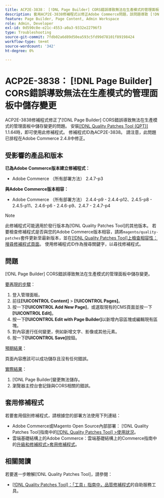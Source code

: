 ```yaml
---
title: ACP2E-3838： [!DNL Page Builder] CORS錯誤導致無法在生產模式的管理面板中儲存變更
description: 套用ACP2E-3838修補程式以修正Adobe Commerce問題，該問題導致 [!DNL Page Builder] CORS錯誤無法在生產模式中將變更儲存在管理面板中。
feature: Page Builder, Page Content, Admin Workspace
role: Admin, Developer
exl-id: 0d590c0e-e21c-4553-a0a3-9332e22796f3
type: Troubleshooting
source-git-commit: 7fdb02a6d89d50ea593c5fd99d78101f89198424
workflow-type: tm+mt
source-wordcount: '342'
ht-degree: 0%

---
```


# ACP2E-3838： [!DNL Page Builder] CORS錯誤導致無法在生產模式的管理面板中儲存變更

ACP2E-3838修補程式修正了[!DNL Page Builder] CORS錯誤導致無法在生產模式的管理面板中儲存變更的問題。 安裝[[!DNL Quality Patches Tool (QPT)]](/help/tools/quality-patches-tool/quality-patches-tool-to-self-serve-quality-patches.md) 1.1.64時，即可使用此修補程式。 修補程式ID為ACP2E-3838。 請注意，此問題已排程在Adobe Commerce 2.4.8中修正。

## 受影響的產品和版本

**已為Adobe Commerce版本建立修補程式：**

* Adobe Commerce （所有部署方法） 2.4.7-p3

**與Adobe Commerce版本相容：**

* Adobe Commerce （所有部署方法） 2.4.4-p9 - 2.4.4-p12、2.4.5-p8 - 2.4.5-p11、2.4.6-p6 - 2.4.6-p9、2.4.7 - 2.4.7-p4

>[!NOTE]
>
>此修補程式可能適用於發行版本為[!DNL Quality Patches Tool]的其他版本。 若要檢查修補程式是否與您的Adobe Commerce版本相容，請將`magento/quality-patches`套件更新至最新版本，並在[[!DNL Quality Patches Tool]上檢查相容性：搜尋修補程式頁面](https://experienceleague.adobe.com/tools/commerce-quality-patches/index.html)。 使用修補程式ID作為搜尋關鍵字，以尋找修補程式。

## 問題

[!DNL Page Builder] CORS錯誤導致無法在生產模式的管理面板中儲存變更。

<u>要再現的步驟</u>：

1. 登入管理面板。
1. 前往&#x200B;**[!UICONTROL Content]** > **[!UICONTROL Pages]**。
1. 按一下&#x200B;**[!UICONTROL Add New Page]**，或選取現有的CMS頁面並按一下&#x200B;**[!UICONTROL Edit]**。
1. 按一下&#x200B;**[!UICONTROL Edit with Page Builder]**&#x200B;以新增內容區塊或編輯現有區塊。
1. 對內容進行任何變更，例如新增文字、影像或其他元素。
1. 按一下&#x200B;**[!UICONTROL Save]**&#x200B;按鈕。

<u>預期結果</u>：

頁面內容應該可以成功儲存且沒有任何錯誤。

<u>實際結果</u>：

1. [!DNL Page Builder]變更無法儲存。
1. 瀏覽器主控台會記錄與CORS相關的錯誤。

## 套用修補程式

若要套用個別修補程式，請根據您的部署方法使用下列連結：

* Adobe Commerce或Magento Open Source內部部署： [!DNL Quality Patches Tool]指南中的[[!DNL Quality Patches Tool] >使用狀況](/help/tools/quality-patches-tool/usage.md)。
* 雲端基礎結構上的Adobe Commerce：雲端基礎結構上的Commerce指南中的[升級和修補程式>套用修補程式](https://experienceleague.adobe.com/docs/commerce-cloud-service/user-guide/develop/upgrade/apply-patches.html)。

## 相關閱讀

若要進一步瞭解[!DNL Quality Patches Tool]，請參閱：

* [[!DNL Quality Patches Tool]：「工具」指南中，品質修補程式](/help/tools/quality-patches-tool/quality-patches-tool-to-self-serve-quality-patches.md)的自助服務工具。
